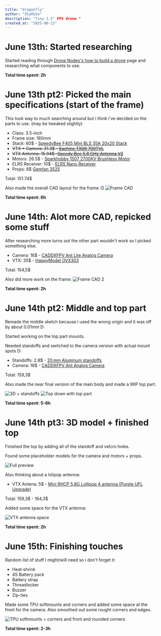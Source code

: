 ```yaml
---
title: "dragonfly"
author: "ShyMike"
description: "Tiny 3.5" FPV drone "
created_at: "2025-06-13"
---
```


# June 13th: Started researching

Started reading through [Drone Nodes's how to build a drone](https://dronenodes.com/how-to-build-a-drone) page and researching what components to use.

**Total time spent: 2h**

# June 13th pt2: Picked the main specifications (start of the frame)

This took way to much searching around but i think i've decided on the parts to use. (may be tweaked slightly)

* Class: 3.5-inch
* Frame size: 160mm
* Stack: 60$ - [SpeedyBee F405 Mini BLS 35A 20x20 Stack](https://www.speedybee.com/speedybee-f405-mini-bls-35a-20x20-stack)
* ~~VTX + Camera: 31.3$ - [Eachine TX06 700TVL](https://www.eachine.com/Eachine-TX06-700TVL-FOV-130-Degree-5_8Ghz-40CH-Smart-Audio-Mini-FPV-Camera-AIO-Transmitter-For-RC-Dr-p-1418.html)~~
* ~~VTX Antenna: 15.94$ -[Speedy Bee 5.8 GHz Antenna V2](https://www.speedybee.com/speedy-bee-5-8-ghz-antenna-v2)~~
* Motors: 26.5$ - [Sparkhobby 1507 2700KV Brushless Motor](https://pt.aliexpress.com/item/1005004705279900.html)
* ELRS Receiver: 10$ - [ELRS Nano Receiver](https://betafpv.com/products/elrs-nano-receiver?variant=39416095408262)
* Props: 8$ [Gemfan 3525](https://pt.aliexpress.com/item/1005008848979300.html)

Total: 151.74$

Also made the overall CAD layout for the frame :D
![Frame CAD](https://hc-cdn.hel1.your-objectstorage.com/s/v3/5b2626ecb779dc0d99ee2c1be186579d402ae7a0_image.png)

**Total time spent: 6h**

# June 14th: Alot more CAD, repicked some stuff

After researching more turns out the other part wouldn't work so I picked something else.

* Camera: 16$ - [CADDXFPV Ant Lite Analog Camera](https://caddxfpv.com/products/caddxfpv-ant-lite-4-3-fpvcycle-edition)
* VTX: 35$ - [HappyModel OVX303](https://pt.aliexpress.com/item/1005003265460404.html)

Total: 154,5$

Also did more work on the frame:
![Frame CAD 2](https://hc-cdn.hel1.your-objectstorage.com/s/v3/2918d6416f5398e8eceff8c1f5d976933e912e31_image.png)

**Total time spent: 2h**

# June 14th pt2: Middle and top part

Remade the middle sketch because i used the wrong origin and it was off by about 0.01mm D:

Started working on the top part mounts.

Needed standoffs and switched to the camera version with actual mount spots D:

* Standoffs: 2.8$ - [20 mm Aluminum standoffs](https://pt.aliexpress.com/item/1005007945167923.html)
* Camera: 18$ - [CADDXFPV Ant Analog Camera](https://caddxfpv.com/products/caddx-ant-analog-camera?variant=32810079682659)

Total: 159,3$

Also made the near final version of the main body and made a WIP top part.

![3D + standoffs](https://hc-cdn.hel1.your-objectstorage.com/s/v3/5f502a8d05daaa797ed12a82fc53997cae4d3b45_image.png)
![Top down with top part](https://hc-cdn.hel1.your-objectstorage.com/s/v3/e6c3fb94d2e8971ae5db10ac1489111ca909f2d5_image.png)

**Total time spent: 5-6h**

# June 14th pt3: 3D model + finished top

Finished the top by adding all of the standoff and velcro holes.

Found some placeholder models for the camera and motors + props.

![Full preview](https://hc-cdn.hel1.your-objectstorage.com/s/v3/9fc8186d84a3f0c781fe96a642a2f580b348be2d_image.png)

Also thinking about a lolipop antenna:

* VTX Antena: 5$ - [Mini RHCP 5,8G Lollipop 4 antenna (Purple UFL Upgrade)](https://es.aliexpress.com/item/1005001305298735.html)

Total: 159,3$ - 164,3$

Added some space for the VTX antenna:

![VTX antenna space](https://hc-cdn.hel1.your-objectstorage.com/s/v3/e8ba2fdc1a6fd2337bf9718c5a9889258524ddde_image.png)

**Total time spent: 2h**

# June 15th: Finishing touches

Random list of stuff I might/will need so i don't forget it:

* Heat‑shrink
* 4S Battery pack
* Battery strap
* Threadlocker
* Buzzer
* Zip-ties

Made some TPU softmounts and corners and added some space at the front for the camera. Also smoothed out some rought corners and edges.

![TPU softmounts + corners and front and rounded corners](https://hc-cdn.hel1.your-objectstorage.com/s/v3/6c172f78364f25885eea8760604e58945fee0a5a_image.png)

**Total time spent: 2-3h**